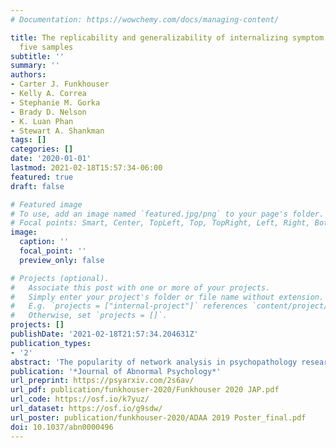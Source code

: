 ```yaml
---
# Documentation: https://wowchemy.com/docs/managing-content/

title: The replicability and generalizability of internalizing symptom networks across
  five samples
subtitle: ''
summary: ''
authors:
- Carter J. Funkhouser
- Kelly A. Correa
- Stephanie M. Gorka
- Brady D. Nelson
- K. Luan Phan
- Stewart A. Shankman
tags: []
categories: []
date: '2020-01-01'
lastmod: 2021-02-18T15:57:34-06:00
featured: true
draft: false

# Featured image
# To use, add an image named `featured.jpg/png` to your page's folder.
# Focal points: Smart, Center, TopLeft, Top, TopRight, Left, Right, BottomLeft, Bottom, BottomRight.
image:
  caption: ''
  focal_point: ''
  preview_only: false

# Projects (optional).
#   Associate this post with one or more of your projects.
#   Simply enter your project's folder or file name without extension.
#   E.g. `projects = ["internal-project"]` references `content/project/deep-learning/index.md`.
#   Otherwise, set `projects = []`.
projects: []
publishDate: '2021-02-18T21:57:34.204631Z'
publication_types:
- '2'
abstract: 'The popularity of network analysis in psychopathology research has increased exponentially in recent years. Yet, little research has examined the replicability of cross-sectional psychopathology network models, and those that have used single items for symptoms rather than multi-item scales. The present study therefore examined the replicability and generalizability of regularized partial correlation networks of internalizing symptoms within and across five samples (total N = 2,573) using the Inventory for Depression and Anxiety Symptoms, a factor analytically-derived measure of individual internalizing symptoms. As different metrics may yield different conclusions about the replicability of network parameters, we examined both global and specific metrics of similarity between networks. Correlations within and between nonclinical samples suggested considerable global similarities in network structure (rs = .53-.87) and centrality strength (rs = .37-.86), but weaker similarities in network structure (rs = .36-.66) and centrality (rss = .04-.54) between clinical and nonclinical samples. Global strength (i.e., connectivity) did not significantly differ across all five networks and few edges (0–5.5%) significantly differed between networks. Specific metrics of similarity indicated that, on average, approximately 80% of edges were consistently estimated within and between all five samples. The most central symptom (i.e., dysphoria) was consistent within and across samples, but there were few other matches in centrality rank-order. In sum, there were considerable similarities in network structure, the presence and sign of individual edges, and the most central symptom within and across internalizing symptom networks estimated from nonclinical samples, but global metrics suggested network structure and symptom centrality had weak to moderate generalizability from nonclinical to clinical samples.'
publication: '*Journal of Abnormal Psychology*'
url_preprint: https://psyarxiv.com/2s6av/
url_pdf: publication/funkhouser-2020/Funkhouser 2020 JAP.pdf
url_code: https://osf.io/k7yuz/
url_dataset: https://osf.io/g9sdw/
url_poster: publication/funkhouser-2020/ADAA 2019 Poster_final.pdf
doi: 10.1037/abn0000496
---
```

